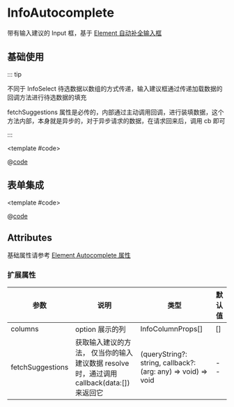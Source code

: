 # InfoAutocomplete

带有输入建议的 Input 框，基于 [Element 自动补全输入框](https://element-plus.gitee.io/zh-CN/component/input.html#%E8%87%AA%E5%8A%A8%E8%A1%A5%E5%85%A8%E8%BE%93%E5%85%A5%E6%A1%86)

## 基础使用

::: tip

不同于 InfoSelect 待选数据以数组的方式传递，输入建议框通过传递加载数据的回调方法进行待选数据的填充

fetchSuggestions 属性是必传的，内部通过主动调用回调，进行装填数据，这个方法内部，本身就是异步的，对于异步请求的数据，在请求回来后，调用 cb 即可

:::

<demo-block>

<InfoSAA-infoAutocomplete-index />

<template #code>

@[code](@demoroot/InfoSAA/infoAutocomplete/index.vue)

</template>

</demo-block>

## 表单集成

<demo-block>

<InfoSAA-infoAutocomplete-formInside />

<template #code>

@[code](@demoroot/InfoSAA/infoAutocomplete/formInside.vue)

</template>

</demo-block>

## Attributes

基础属性请参考 [Element Autocomplete 属性](https://element-plus.gitee.io/zh-CN/component/input.html#autocomplete-%E5%B1%9E%E6%80%A77)

### 扩展属性

参数|说明|类型|默认值
-----|-----|-----|-----
columns | option 展示的列 | InfoColumnProps[] | []
fetchSuggestions | 获取输入建议的方法， 仅当你的输入建议数据 resolve 时，通过调用 callback(data:[])  来返回它 | (queryString?: string, callback?: (arg: any) => void) => void | --

